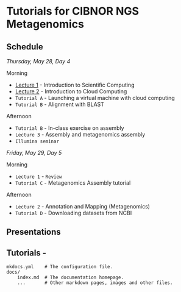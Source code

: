 # Tutorials for CIBNOR NGS Metagenomics

## Schedule

*Thursday, May 28, Day 4*

Morning

* [Lecture 1](./files/2014-lecture1-welcome.pdf) - Introduction to Scientific Computing
* [Lecture 2](./files/cloud.md) - Introduction to Cloud Computing
* `Tutorial A` - Launching a virtual machine with cloud computing
* `Tutorial B` - Alignment with BLAST

Afternoon

* `Tutorial B` - In-class exercise on assembly
* `Lecture 3` - Assembly and metagenomics assembly
* `Illumina seminar`

*Friday, May 29, Day 5*

Morning 

* `Lecture 1` - `Review`
* `Tutorial C` - Metagenomics Assembly tutorial

Afternoon

* `Lecture 2` - Annotation and Mapping (Metagenomics)
* `Tutorial D` - Downloading datasets from NCBI

## Presentations

        

## Tutorials - 

    mkdocs.yml    # The configuration file.
    docs/
        index.md  # The documentation homepage.
        ...       # Other markdown pages, images and other files.

